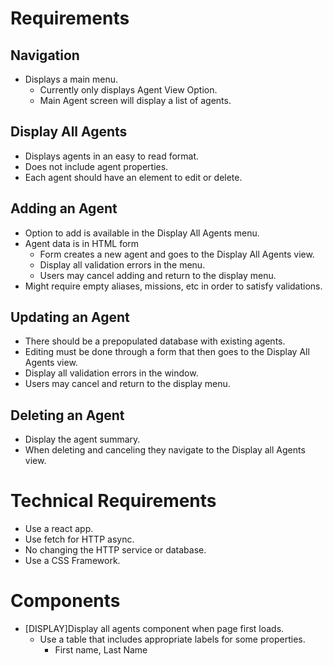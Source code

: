 # Requirements
## Navigation
* Displays a main menu.
    * Currently only displays Agent View Option.
    * Main Agent screen will display a list of agents.

## Display All Agents
* Displays agents in an easy to read format.
* Does not include agent properties.
* Each agent should have an element to edit or delete.

## Adding an Agent
* Option to add is available in the Display All Agents menu.
* Agent data is in HTML form
    * Form creates a new agent and goes to the Display All Agents view.
    * Display all validation errors in the menu.
    * Users may cancel adding and return to the display menu.
* Might require empty aliases, missions, etc in order to satisfy validations.

## Updating an Agent
* There should be a prepopulated database with existing agents.
* Editing must be done through a form that then goes to the Display All Agents view.
* Display all validation errors in the window.
* Users may cancel and return to the display menu.

## Deleting an Agent
* Display the agent summary.
* When deleting and canceling they navigate to the Display all Agents view.

# Technical Requirements
* Use a react app.
* Use fetch for HTTP async.
* No changing the HTTP service or database.
* Use a CSS Framework.

# Components
* [DISPLAY]Display all agents component when page first loads.
    * Use a table that includes appropriate labels for some properties.
        * First name, Last Name
